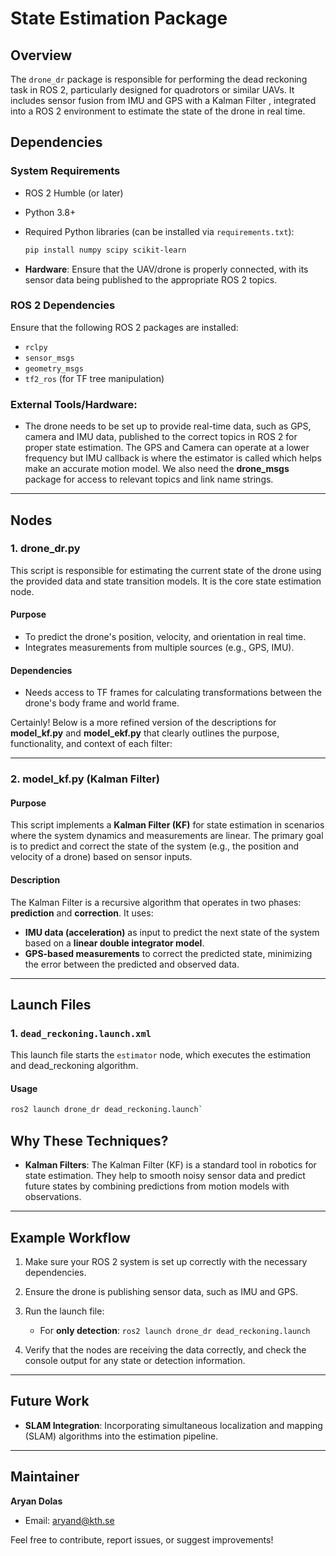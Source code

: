 # State Estimation Package

## Overview

The `drone_dr` package is responsible for performing the dead reckoning task in ROS 2, particularly designed for quadrotors or similar UAVs. It includes sensor fusion from IMU and GPS  with a Kalman Filter , integrated into a ROS 2 environment to estimate the state of the drone in real time.

## Dependencies

### System Requirements

- ROS 2 Humble (or later)
- Python 3.8+
- Required Python libraries (can be installed via `requirements.txt`):
  ```bash
  pip install numpy scipy scikit-learn
  ```
  
- **Hardware**: Ensure that the UAV/drone is properly connected, with its sensor data being published to the appropriate ROS 2 topics.

### ROS 2 Dependencies
Ensure that the following ROS 2 packages are installed:
- `rclpy`
- `sensor_msgs`
- `geometry_msgs`
- `tf2_ros` (for TF tree manipulation)

### External Tools/Hardware:
- The drone needs to be set up to provide real-time data, such as GPS, camera and IMU data, published to the correct topics in ROS 2 for proper state estimation. The GPS and Camera can operate at a lower frequency but IMU callback is where the estimator is called which helps make an accurate motion model. We also need the **drone_msgs** package for access to relevant topics and link name strings.

---

## Nodes

### 1. **drone_dr.py**
This script is responsible for estimating the current state of the drone using the provided data and state transition models. It is the core state estimation node.

#### Purpose
- To predict the drone's position, velocity, and orientation in real time.
- Integrates measurements from multiple sources (e.g., GPS, IMU).

#### Dependencies
- Needs access to TF frames for calculating transformations between the drone's body frame and world frame.

Certainly! Below is a more refined version of the descriptions for **model_kf.py** and **model_ekf.py** that clearly outlines the purpose, functionality, and context of each filter:

---

### **2. model_kf.py (Kalman Filter)**

#### **Purpose**
This script implements a **Kalman Filter (KF)** for state estimation in scenarios where the system dynamics and measurements are linear. The primary goal is to predict and correct the state of the system (e.g., the position and velocity of a drone) based on sensor inputs.

#### **Description**
The Kalman Filter is a recursive algorithm that operates in two phases: **prediction** and **correction**. It uses:
- **IMU data (acceleration)** as input to predict the next state of the system based on a **linear double integrator model**.
- **GPS-based measurements** to correct the predicted state, minimizing the error between the predicted and observed data.


---

## Launch Files

### 1. `dead_reckoning.launch.xml`
This launch file starts the `estimator` node, which executes the estimation and dead_reckoning algorithm.

#### Usage
```bash
ros2 launch drone_dr dead_reckoning.launch`
```

## Why These Techniques?

  
- **Kalman Filters**: The Kalman Filter (KF) is a standard tool in robotics for state estimation. They help to smooth noisy sensor data and predict future states by combining predictions from motion models with observations.

---

## Example Workflow

1. Make sure your ROS 2 system is set up correctly with the necessary dependencies.
2. Ensure the drone is publishing sensor data, such as IMU and GPS.
3. Run the launch file:
   - For **only detection**: `ros2 launch drone_dr dead_reckoning.launch`
   

4. Verify that the nodes are receiving the data correctly, and check the console output for any state or detection information.

---

## Future Work

- **SLAM Integration**: Incorporating simultaneous localization and mapping (SLAM) algorithms into the estimation pipeline.

---

## Maintainer

**Aryan Dolas**
- Email: aryand@kth.se

Feel free to contribute, report issues, or suggest improvements!

